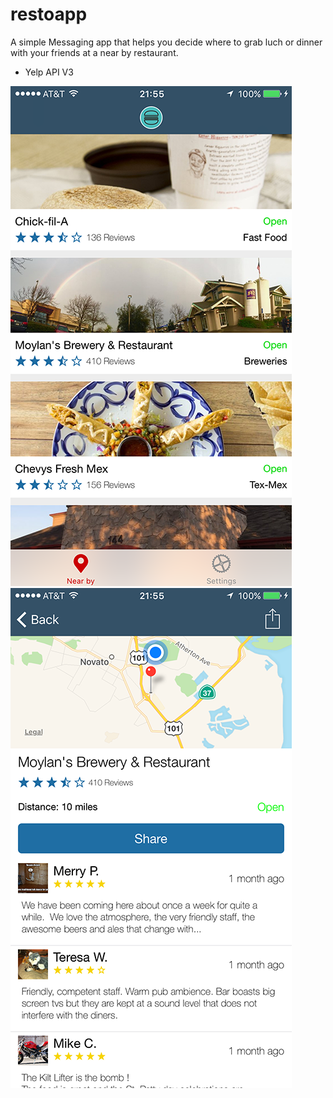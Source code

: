 # restoapp

A simple Messaging app that helps you decide where to grab luch or dinner with your friends at a near by restaurant.

- Yelp API V3

![alt tag](Images/RestoApp_1.PNG?raw=true)![alt tag](Images/RestoApp_2.PNG?raw=true)

